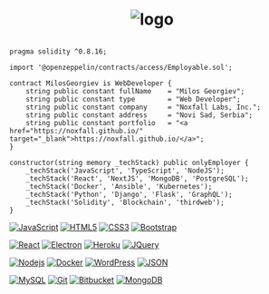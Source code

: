 <h1 align="center">
    <img src="https://user-images.githubusercontent.com/118026646/221423836-fbe9245a-0f41-4015-858c-d38f58d682ae.svg" alt="logo">
</h1>

```solidity

pragma solidity ^0.8.16;

import '@openzeppelin/contracts/access/Employable.sol';

contract MilosGeorgiev is WebDeveloper {
    string public constant fullName    = "Milos Georgiev";
    string public constant type        = "Web Developer";
    string public constant company     = "Noxfall Labs, Inc.";
    string public constant address     = "Novi Sad, Serbia";
    string public constant portfolio   = "<a href="https://noxfall.github.io/" target="_blank">https://noxfall.github.io/</a>"; 
}

constructor(string memory _techStack) public onlyEmployer {
    _techStack('JavaScript', 'TypeScript', 'NodeJS');
    _techStack('React', 'NextJS', 'MongoDB', 'PostgreSQL');
    _techStack('Docker', 'Ansible', 'Kubernetes');
    _techStack('Python', 'Django', 'Flask', 'GraphQL');
    _techStack('Solidity', 'Blockchain', 'thirdweb');
}

```

[![JavaScript](https://img.shields.io/badge/-JavaScript-black?style=flat&logo=javascript&link=https://github.com/noxfall)](https://github.com/noxfall) 
[![HTML5](https://img.shields.io/badge/-HTML5-E34F26?style=flat&logo=html5&logoColor=white&link=https://github.com/noxfall)](https://github.com/noxfall) 
[![CSS3](https://img.shields.io/badge/-CSS3-1572B6?style=flat&logo=css3&link=https://github.com/noxfall)](https://github.com/noxfall) 
[![Bootstrap](https://img.shields.io/badge/-Bootstrap-563D7C?style=flat&logo=bootstrap&link=https://github.com/noxfall)](https://github.com/noxfall) 

[![React](https://img.shields.io/badge/-React-black?style=flat&logo=react&link=https://github.com/noxfall)](https://github.com/noxfall) 
[![Electron](https://img.shields.io/badge/-Electron-gray?style=flat&logo=electron&link=https://github.com/noxfall)](https://github.com/noxfall) 
[![Heroku](https://img.shields.io/badge/-Heroku-gray?style=flat&logo=heroku&link=https://github.com/noxfall)](https://github.com/noxfall) 
[![JQuery](https://img.shields.io/badge/-JQuery-blue?style=flat&logo=jquery&link=https://github.com/noxfall)](https://github.com/noxfall) 

[![Nodejs](https://img.shields.io/badge/-Nodejs-green?style=flat&logo=Node.js&link=https://github.com/noxfall)](https://github.com/noxfall) 
[![Docker](https://img.shields.io/badge/-Docker-black?style=flat&logo=docker&link=https://github.com/noxfall)](https://github.com/noxfall) 
[![WordPress](https://img.shields.io/badge/-WordPress-blue?style=flat&logo=wordpress&link=https://github.com/noxfall)](https://github.com/noxfall) 
[![JSON](https://img.shields.io/badge/-json-02569B?style=flat&logo=json&link=https://github.com/noxfall)](https://github.com/noxfall)

[![MySQL](https://img.shields.io/badge/-MySQL-black?style=flat&logo=mysql&link=https://github.com/noxfall)](https://github.com/noxfall)
[![Git](https://img.shields.io/badge/-Git-black?style=flat&logo=git&link=https://github.com/noxfall)](https://github.com/noxfall) 
[![Bitbucket](https://img.shields.io/badge/-Bitbucket-blue?style=flat&logo=bitbucket&link=https://github.com/noxfall)](https://github.com/noxfall)
[![MongoDB](https://img.shields.io/badge/-MongoDB-FCA121?style=flat&logo=mongodb&link=https://github.com/noxfall)](https://github.com/noxfall) 
